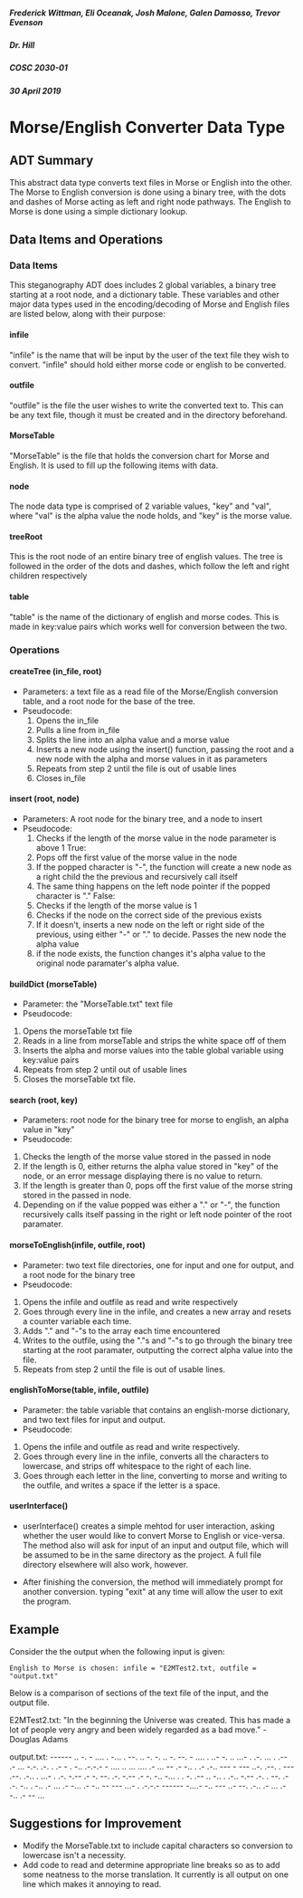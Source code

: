 ##### Frederick Wittman, Eli Oceanak, Josh Malone, Galen Damosso, Trevor Evenson
##### Dr. Hill
##### COSC 2030-01
##### 30 April 2019


# Morse/English Converter Data Type

## ADT Summary

This abstract data type converts text files in Morse or English into the other.  The Morse to English conversion is done using a binary tree, with the dots and dashes of Morse acting as left and right node pathways. The English to Morse is done using a simple dictionary lookup.

## Data Items and Operations

### Data Items

This steganography ADT does includes 2 global variables, a binary tree starting at a root node, and a dictionary table. These variables and other major data types used in the encoding/decoding of Morse and English files are listed below, along with their purpose:

#### infile
"infile" is the name that will be input by the user of the text file they wish to convert. "infile" should hold either morse code or english to be converted.

#### outfile
"outfile" is the file the user wishes to write the converted text to. This can be any text file, though it must be created and in the directory beforehand.

#### MorseTable
"MorseTable" is the file that holds the conversion chart for Morse and English. It is used to fill up the following items with data.

#### node
The node data type is comprised of 2 variable values, "key" and "val", where "val" is the alpha value the node holds, and "key" is the morse value.

#### treeRoot
This is the root node of an entire binary tree of english values. The tree is followed in the order of the dots and dashes, which follow the left and right children respectively

#### table
"table" is the name of the dictionary of english and morse codes. This is made in key:value pairs which works well for conversion between the two.

### Operations

#### createTree (in_file, root)
* Parameters: a text file as a read file of the Morse/English conversion table, and a root node for the base of the tree.
* Pseudocode:
  1. Opens the in_file
  2. Pulls a line from in_file
  3. Splits the line into an alpha value and a morse value
  4. Inserts a new node using the insert() function, passing the root and a new node with the alpha and morse values in it as parameters
  5. Repeats from step 2 until the file is out of usable lines
  6. Closes in_file

#### insert (root, node)
* Parameters: A root node for the binary tree, and a node to insert
* Pseudocode:
  1. Checks if the length of the morse value in the node parameter is above 1
  True:
  1. Pops off the first value of the morse value in the node
  2. If the popped character is "-", the function will create a new node as a right child the the previous and recursively call itself
  3. The same thing happens on the left node pointer if the popped character is "."
  False:
  1. Checks if the length of the morse value is 1
  2. Checks if the node on the correct side of the previous exists
  3. If it doesn't, inserts a new node on the left or right side of the previous, using either "-" or "." to decide.
     Passes the new node the alpha value
  4. if the node exists, the function changes it's alpha value to the original node paramater's alpha value.
 

#### buildDict (morseTable)
* Parameter: the "MorseTable.txt" text file
* Pseudocode:
1. Opens the morseTable txt file
2. Reads in a line from morseTable and strips the white space off of them
3. Inserts the alpha and morse values into the table global variable using key:value pairs
4. Repeats from step 2 until out of usable lines
5. Closes the morseTable txt file.

#### search (root, key)
* Parameters: root node for the binary tree for morse to english, an alpha value in "key"
* Pseudocode:
1. Checks the length of the morse value stored in the passed in node
2. If the length is 0, either returns the alpha value stored in "key" of the node, or an error message displaying there is no value to return.
3. If the length is greater than 0, pops off the first value of the morse string stored in the passed in node.
4. Depending on if the value popped was either a "." or "-", the function recursively calls itself passing in the right or left node pointer of the root paramater.

#### morseToEnglish(infile, outfile, root)
* Parameter: two text file directories, one for input and one for output, and a root node for the binary tree
* Pseudocode:
1. Opens the infile and outfile as read and write respectively
2. Goes through every line in the infile, and creates a new array and resets a counter variable each time.
3. Adds "." and "-"s to the array each time encountered
4. Writes to the outfile, using the "."s and "-"s to go through the binary tree starting at the root paramater, outputting the correct alpha value into the file.
5. Repeats from step 2 until the file is out of usable lines.

#### englishToMorse(table, infile, outfile)
* Parameter: the table variable that contains an english-morse dictionary, and two text files for input and output.
* Pseudocode:
1. Opens the infile and outfile as read and write respectively.
2. Goes through every line in the infile, converts all the characters to lowercase, and strips off whitespace to the right of each line.
3. Goes through each letter in the line, converting to morse and writing to the outfile, and writes a space if the letter is a space.

#### userInterface()
* userInterface() creates a simple mehtod for user interaction, asking whether the user would like to convert Morse to English or vice-versa. The method also will ask for input of an input and output file, which will be assumed to be in the same directory as the project. A full file directory elsewhere will also work, however.

* After finishing the conversion, the method will immediately prompt for another conversion. typing "exit" at any time will allow the user to exit the program.

## Example
Consider the the output when the following input is given:

```English to Morse is chosen: infile = "E2MTest2.txt, outfile = "output.txt"``` 

Below is a comparison of sections of the text file of the input, and the output file.

E2MTest2.txt:
"In the beginning the Universe was created.
This has made a lot of people very angry and been widely regarded as a bad move."
-Douglas Adams

output.txt:
 ------  ..  -.   -  ....  .   -...  .  --.  ..  -.  -.  ..  -.  --.   -  ....  .   ..-  -.  ..  ...-  .  .-.  ...  .   .--  .-  ...   -.-.  .-.  .  .-  -  .  -..  .-.-.-  -  ....  ..  ...   ....  .-  ...   --  .-  -..  .   .-   .-..  ---  -   ---  ..-.   .--.  .  ---  .--.  .-..  .   ...-  .  .-.  -.--   .-  -.  --.  .-.  -.--   .-  -.  -..   -...  .  .  -.   .--  ..  -..  .  .-..  -.--   .-.  .  --.  .-  .-.  -..  .  -..   .-  ...   .-   -...  .-  -..   --  ---  ...-  .  .-.-.-  ------  -....-  -..  ---  ..-  --.  .-..  .-  ...   .-  -..  .-  --  ... 


## Suggestions for Improvement

* Modify the MorseTable.txt to include capital characters so conversion to lowercase isn't a necessity.
* Add code to read and determine appropriate line breaks so as to add some neatness to the morse translation. It currently is all output on one line which makes it annoying to read.
